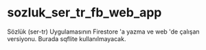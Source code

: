 # sozluk_ser_tr_fb_web_app

Sözlük (ser-tr) Uygulamasının Firestore 'a yazma ve web 'de 
çalışan versiyonu. Burada sqflite kullanılmayacak.
